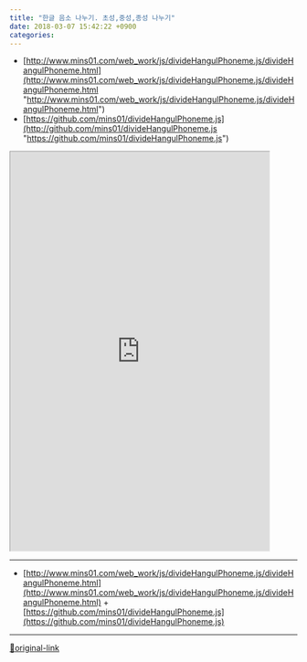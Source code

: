 ```yaml
---
title: "한글 음소 나누기. 초성,중성,종성 나누기"
date: 2018-03-07 15:42:22 +0900
categories: 
---
```

  

- [http://www.mins01.com/web_work/js/divideHangulPhoneme.js/divideHangulPhoneme.html](http://www.mins01.com/web_work/js/divideHangulPhoneme.js/divideHangulPhoneme.html "http://www.mins01.com/web_work/js/divideHangulPhoneme.js/divideHangulPhoneme.html")
- [https://github.com/mins01/divideHangulPhoneme.js](http://github.com/mins01/divideHangulPhoneme.js "https://github.com/mins01/divideHangulPhoneme.js")

  
<iframe frameborder="1" height="700" src="http://www.mins01.com/web_work/js/divideHangulPhoneme.js/divideHangulPhoneme.html" style="border-width: 1px;" width="90%"></iframe>  




***
+ [http://www.mins01.com/web_work/js/divideHangulPhoneme.js/divideHangulPhoneme.html](http://www.mins01.com/web_work/js/divideHangulPhoneme.js/divideHangulPhoneme.html)  + [https://github.com/mins01/divideHangulPhoneme.js](https://github.com/mins01/divideHangulPhoneme.js)


***
[🔗original-link](http://www.mins01.com/mh/tech/read/1140)